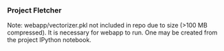 ### Project Fletcher



Note: webapp/vectorizer.pkl not included in repo due to size
(>100 MB compressed).
It is necessary for webapp to run. One may be created from 
the project IPython notebook. 
